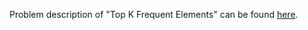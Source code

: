 Problem description of "Top K Frequent Elements" can be found [here](https://leetcode.com/problems/top-k-frequent-elements/).
